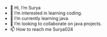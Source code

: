 - 👋 Hi, I’m Surya
- 👀 I’m interested in learning coding.
- 🌱 I’m currently learning java.
- 💞️ I’m looking to collaborate on java projects.
- 📫 How to reach me Surya024

<!---
Surya024/Surya024 is a ✨ special ✨ repository because its `README.md` (this file) appears on your GitHub profile.
You can click the Preview link to take a look at your changes.
--->
